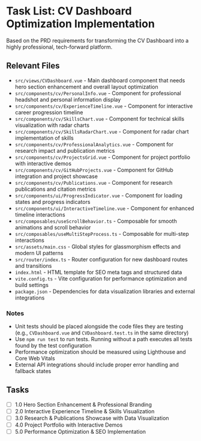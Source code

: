 # Task List: CV Dashboard Optimization Implementation

Based on the PRD requirements for transforming the CV Dashboard into a highly professional, tech-forward platform.

## Relevant Files

- `src/views/CVDashboard.vue` - Main dashboard component that needs hero section enhancement and overall layout optimization
- `src/components/cv/PersonalInfo.vue` - Component for professional headshot and personal information display
- `src/components/cv/ExperienceTimeline.vue` - Component for interactive career progression timeline
- `src/components/cv/SkillsChart.vue` - Component for technical skills visualization with radar charts
- `src/components/cv/SkillsRadarChart.vue` - Component for radar chart implementation of skills
- `src/components/cv/ProfessionalAnalytics.vue` - Component for research impact and publication metrics
- `src/components/cv/ProjectsGrid.vue` - Component for project portfolio with interactive demos
- `src/components/cv/GitHubProjects.vue` - Component for GitHub integration and project showcase
- `src/components/cv/Publications.vue` - Component for research publications and citation metrics
- `src/components/ui/ProgressIndicator.vue` - Component for loading states and progress indicators
- `src/components/ui/InteractiveTimeline.vue` - Component for enhanced timeline interactions
- `src/composables/useScrollBehavior.ts` - Composable for smooth animations and scroll behavior
- `src/composables/useMultiStepProcess.ts` - Composable for multi-step interactions
- `src/assets/main.css` - Global styles for glassmorphism effects and modern UI patterns
- `src/router/index.ts` - Router configuration for new dashboard routes and transitions
- `index.html` - HTML template for SEO meta tags and structured data
- `vite.config.ts` - Vite configuration for performance optimization and build settings
- `package.json` - Dependencies for data visualization libraries and external integrations

### Notes

- Unit tests should be placed alongside the code files they are testing (e.g., `CVDashboard.vue` and `CVDashboard.test.ts` in the same directory)
- Use `npm run test` to run tests. Running without a path executes all tests found by the test configuration
- Performance optimization should be measured using Lighthouse and Core Web Vitals
- External API integrations should include proper error handling and fallback states

## Tasks

- [ ] 1.0 Hero Section Enhancement & Professional Branding
- [ ] 2.0 Interactive Experience Timeline & Skills Visualization
- [ ] 3.0 Research & Publications Showcase with Data Visualization
- [ ] 4.0 Project Portfolio with Interactive Demos
- [ ] 5.0 Performance Optimization & SEO Implementation